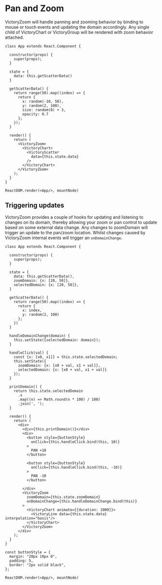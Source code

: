 # Pan and Zoom

VictoryZoom will handle panning and zooming behavior by binding to mouse or touch events and updating the domain accordingly. Any single child of VictoryChart or VictoryGroup will be rendered with zoom behavior attached.


```playground_norender
class App extends React.Component {

  constructor(props) {
    super(props);
  }

  state = {
    data: this.getScatterData()
  }

  getScatterData() {
    return range(50).map((index) => {
      return {
        x: random(-10, 50),
        y: random(2, 100),
        size: random(8) + 3,
        opacity: 0.7
      };
    });
  }

  render() {
    return (
      <VictoryZoom>
        <VictoryChart>
          <VictoryScatter
            data={this.state.data}
          />
        </VictoryChart>
      </VictoryZoom>
    );
  }
}

ReactDOM.render(<App/>, mountNode)
```

## Triggering updates

VictoryZoom provides a couple of hooks for updating and listening to changes on its domain, thereby allowing your zoom or pan control to update based on some external data change. Any changes to zoomDomain will trigger an update to the pan/zoom location. Whilst changes caused by VictoryZoom internal events will trigger an `onDomainChange`.

```playground_norender
class App extends React.Component {

  constructor(props) {
    super(props);
  }

  state = {
    data: this.getScatterData(),
    zoomDomain: {x: [20, 50]},
    selectedDomain: {x: [20, 50]},
  }

  getScatterData() {
    return range(50).map((index) => {
      return {
        x: index,
        y: random(2, 100)
      };
    })
  }

  handleDomainChange(domain) {
    this.setState({selectedDomain: domain});
  }

  handleClick(val) {
    const {x: [x0, x1]} = this.state.selectedDomain;
    this.setState({
      zoomDomain: {x: [x0 + val, x1 + val]},
      selectedDomain: {x: [x0 + val, x1 + val]}
    });
  }

  printDomain() {
    return this.state.selectedDomain
      .x
      .map((n) => Math.round(n * 100) / 100)
      .join(', ');
  }

  render() {
    return (
      <div>
        <div>{this.printDomain()}</div>
        <div>
          <button style={buttonStyle}
            onClick={this.handleClick.bind(this, 10)}
          >
            PAN +10
          </button>

          <button style={buttonStyle}
            onClick={this.handleClick.bind(this, -10)}
          >
            PAN -10
          </button>

        </div>
        <VictoryZoom
          zoomDomain={this.state.zoomDomain}
          onDomainChange={this.handleDomainChange.bind(this)}
        >
          <VictoryChart animate={{duration: 1000}}>
            <VictoryLine data={this.state.data} interpolation="basis"/>
          </VictoryChart>
        </VictoryZoom>
      </div>
    );
  }
}

const buttonStyle = {
  margin: "20px 10px 0",
  padding: 5,
  border: "2px solid black",
};

ReactDOM.render(<App/>, mountNode)
```

